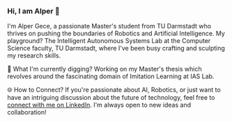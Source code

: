 ### Hi, I am Alper 👋

I'm Alper Gece, a passionate Master's student from TU Darmstadt who thrives on pushing the boundaries of Robotics and Artificial Intelligence. My playground? The Intelligent Autonomous Systems Lab at the Computer Science faculty, TU Darmstadt, where I've been busy crafting and sculpting my research skills.

🔬 What I'm currently digging?
Working on my Master's thesis which revolves around the fascinating domain of Imitation Learning at IAS Lab.

🌐 How to Connect?
If you're passionate about AI, Robotics, or just want to have an intriguing discussion about the future of technology, feel free to [connect with me on LinkedIn](https://www.linkedin.com/in/alpergece). I'm always open to new ideas and collaboration!
